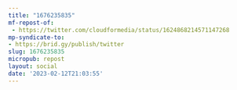 ```yaml
---
title: "1676235835"
mf-repost-of:
 - https://twitter.com/cloudformedia/status/1624868214571147268
mp-syndicate-to:
- https://brid.gy/publish/twitter
slug: 1676235835
micropub: repost
layout: social
date: '2023-02-12T21:03:55'
---
```

